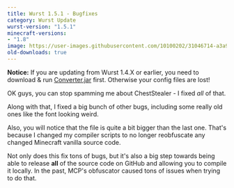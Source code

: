 ```yaml
---
title: Wurst 1.5.1 - Bugfixes
category: Wurst Update
wurst-version: "1.5.1"
minecraft-versions:
- "1.8"
image: https://user-images.githubusercontent.com/10100202/31046714-a3a92132-a5fd-11e7-8a6a-66ebdd9784bd.jpg
old-downloads: true
---
```

**Notice:** If you are updating from Wurst 1.4.X or earlier, you need to download & run [Converter.jar](https://github.com/Wurst-Imperium/Wurst-Client/releases/download/v1.5/Converter.jar) first. Otherwise your config files are lost!

OK guys, you can stop spamming me about ChestStealer - I fixed *all* of that.

Along with that, I fixed a big bunch of other bugs, including some really old ones like the font looking weird.

Also, you will notice that the file is quite a bit bigger than the last one. That's because I changed my compiler scripts to no longer reobfuscate any changed Minecraft vanilla source code.

Not only does this fix tons of bugs, but it's also a big step towards being able to release **all** of the source code on GitHub and allowing you to compile it locally. In the past, MCP's obfuscator caused tons of issues when trying to do that.
